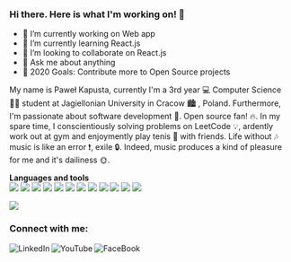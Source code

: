 ### Hi there. Here is what I'm working on! 👋

- 🔭 I’m currently working on Web app
- 🌱 I’m currently learning React.js
- 👯 I’m looking to collaborate on React.js
- 💬 Ask me about anything
- :goal_net: 2020 Goals: Contribute more to Open Source projects

My name is Paweł Kapusta, currently I'm a 3rd year :computer: Computer Science :man_student: student at Jagiellonian University in Cracow :cityscape: , Poland.
Furthermore, I'm passionate about software development :gem:. Open source fan! :fire:. In my spare time, I conscientiously solving problems on LeetCode :bulb:, ardently work out at gym and enjoymently play tenis :tennis: with friends. Life without :notes: music is like an error :exclamation:, exile :lock:. Indeed, music produces a kind of pleasure for me and it's dailiness :sun_with_face:.

<b>Languages and tools</b><br>
<img src="https://user-images.githubusercontent.com/61249196/96372155-f08be080-1165-11eb-9d97-ec09a05c16b7.png" >
<img src="https://user-images.githubusercontent.com/61249196/96372334-a820f280-1166-11eb-9b86-3fd7cc04aa12.png" >
<img src="https://user-images.githubusercontent.com/61249196/96372348-b242f100-1166-11eb-8a81-4f495a9b5640.png" >
<img src="https://user-images.githubusercontent.com/61249196/96372363-be2eb300-1166-11eb-9419-3b9b053eebad.png" >
<img src="https://user-images.githubusercontent.com/61249196/96372631-03071980-1168-11eb-9587-d2af223de8da.png" ><!--<img src="https://user-images.githubusercontent.com/61249196/96372620-f4206700-1167-11eb-8cd1-d29e78d6e9f7.png" > -->
<img src="https://user-images.githubusercontent.com/61249196/96372644-174b1680-1168-11eb-98e0-ff97780c3a10.png" >
<img src="https://user-images.githubusercontent.com/61249196/99708623-5d183900-2a9e-11eb-9ed6-4309f8cac870.png" >
<img src="https://user-images.githubusercontent.com/61249196/99708649-67d2ce00-2a9e-11eb-97fd-c4ab213ec27d.png" ><!--<img src="https://user-images.githubusercontent.com/61249196/96372663-25993280-1168-11eb-9ae2-33ad70189cd7.png" > --><!--<img src="https://user-images.githubusercontent.com/61249196/96372435-05b53f00-1167-11eb-9f5c-19000e5d22eb.png" > -->
<img src="https://user-images.githubusercontent.com/61249196/96372394-de5e7200-1166-11eb-88d1-a8c1cb519bae.png" >
<img src="https://user-images.githubusercontent.com/61249196/96372421-f7672300-1166-11eb-9428-6fd65915deab.png" >
<img src="https://user-images.githubusercontent.com/61249196/96372683-3e094d00-1168-11eb-8e27-14403d0347e0.png" >
<img src="https://user-images.githubusercontent.com/61249196/96372691-4cefff80-1168-11eb-8c2a-956a943fdfd5.png" >

<img src="https://github-readme-stats.vercel.app/api?username=PawelKapusta&&show_icons=true&title_color=ffffff&icon_color=bb2acf&text_color=daf7dc&bg_color=151515"/>

### Connect with me:
[<img align="left" alt="LinkedIn" src="https://user-images.githubusercontent.com/61249196/96376975-63a35000-1182-11eb-827e-64c0848ae42e.png" />][linkedin]
[<img align="left" alt="YouTube" src="https://user-images.githubusercontent.com/61249196/96376992-774eb680-1182-11eb-88e0-7db23921da9b.png"/>][youtube]
[<img align="left" alt="FaceBook" src="https://user-images.githubusercontent.com/61249196/96377017-b7159e00-1182-11eb-936e-cd3c9c51205b.png"/>][facebook]

[youtube]: https://www.youtube.com/channel/UCulp9rimI0x3rUUyDTgW0EQ/featured?view_as=subscriber
[linkedin]: https://www.linkedin.com/in/pawe%C5%82-kapusta-816ab11a5/
[facebook]: https://www.facebook.com/pawel.kapusta.50
